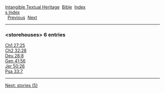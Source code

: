 [Intangible Textual Heritage](../../index)  [Bible](../index) 
[Index](index)   
[s Index](_s_)  
  [Previous](c10966)  [Next](c10968) 

------------------------------------------------------------------------

### &lt;storehouses&gt; 6 entries

[Ch1 27:25](../kjv/ch1027.htm#025)  
[Ch2 32:28](../kjv/ch2032.htm#028)  
[Deu 28:8](../kjv/deu028.htm#008)  
[Gen 41:56](../kjv/gen041.htm#056)  
[Jer 50:26](../kjv/jer050.htm#026)  
[Psa 33:7](../kjv/psa033.htm#007)  

------------------------------------------------------------------------

[Next: stories (5)](c10968)

